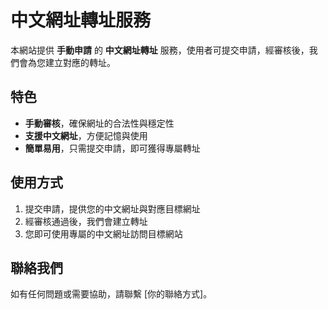 # 中文網址轉址服務

本網站提供 **手動申請** 的 **中文網址轉址** 服務，使用者可提交申請，經審核後，我們會為您建立對應的轉址。

## 特色
- **手動審核**，確保網址的合法性與穩定性  
- **支援中文網址**，方便記憶與使用  
- **簡單易用**，只需提交申請，即可獲得專屬轉址  

## 使用方式
1. 提交申請，提供您的中文網址與對應目標網址  
2. 經審核通過後，我們會建立轉址  
3. 您即可使用專屬的中文網址訪問目標網站  

## 聯絡我們
如有任何問題或需要協助，請聯繫 [你的聯絡方式]。

